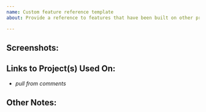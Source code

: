 ```yaml
---
name: Custom feature reference template
about: Provide a reference to features that have been built on other projects.

---
```


## Screenshots:

## Links to Project(s) Used On:

- _pull from comments_

## Other Notes:
